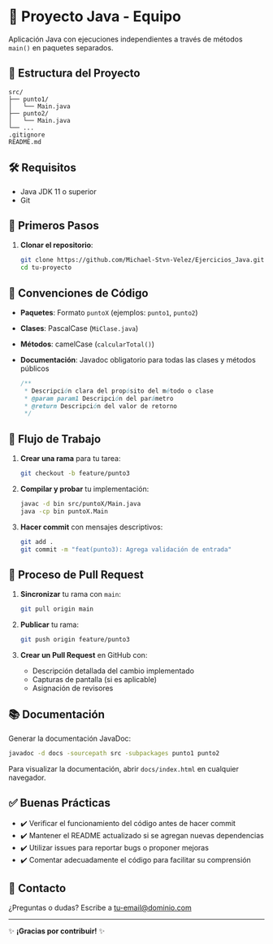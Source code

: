 # 🚀 Proyecto Java - Equipo

Aplicación Java con ejecuciones independientes a través de métodos `main()` en paquetes separados.

## 📁 Estructura del Proyecto

```
src/
├── punto1/
│   └── Main.java
├── punto2/
│   └── Main.java
└── ...
.gitignore
README.md
```

## 🛠️ Requisitos

- Java JDK 11 o superior
- Git

## 🏁 Primeros Pasos

1. **Clonar el repositorio**:
   ```bash
   git clone https://github.com/Michael-Stvn-Velez/Ejercicios_Java.git
   cd tu-proyecto
   ```

## 📝 Convenciones de Código

- **Paquetes**: Formato `puntoX` (ejemplos: `punto1`, `punto2`)
- **Clases**: PascalCase (`MiClase.java`)
- **Métodos**: camelCase (`calcularTotal()`)
- **Documentación**: Javadoc obligatorio para todas las clases y métodos públicos

  ```java
  /**
   * Descripción clara del propósito del método o clase
   * @param param1 Descripción del parámetro
   * @return Descripción del valor de retorno
   */
  ```

## 🔄 Flujo de Trabajo

1. **Crear una rama** para tu tarea:
   ```bash
   git checkout -b feature/punto3
   ```

2. **Compilar y probar** tu implementación:
   ```bash
   javac -d bin src/puntoX/Main.java
   java -cp bin puntoX.Main
   ```

3. **Hacer commit** con mensajes descriptivos:
   ```bash
   git add .
   git commit -m "feat(punto3): Agrega validación de entrada"
   ```

## 🔀 Proceso de Pull Request

1. **Sincronizar** tu rama con `main`:
   ```bash
   git pull origin main
   ```

2. **Publicar** tu rama:
   ```bash
   git push origin feature/punto3
   ```

3. **Crear un Pull Request** en GitHub con:
   - Descripción detallada del cambio implementado
   - Capturas de pantalla (si es aplicable)
   - Asignación de revisores

## 📚 Documentación

Generar la documentación JavaDoc:
```bash
javadoc -d docs -sourcepath src -subpackages punto1 punto2
```

Para visualizar la documentación, abrir `docs/index.html` en cualquier navegador.

## ✅ Buenas Prácticas

- ✔️ Verificar el funcionamiento del código antes de hacer commit
- ✔️ Mantener el README actualizado si se agregan nuevas dependencias
- ✔️ Utilizar issues para reportar bugs o proponer mejoras
- ✔️ Comentar adecuadamente el código para facilitar su comprensión

## 📧 Contacto

¿Preguntas o dudas? Escribe a [tu-email@dominio.com](mailto:tu-email@dominio.com)

---

✨ **¡Gracias por contribuir!** ✨